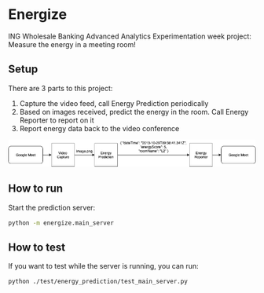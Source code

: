 # Energize

ING Wholesale Banking Advanced Analytics Experimentation week project: Measure the energy in a meeting room!

## Setup
There are 3 parts to this project:

1. Capture the video feed, call Energy Prediction periodically
2. Based on images received, predict the energy in the room. Call Energy Reporter to report on it
3. Report energy data back to the video conference

![alt text](./docs/img/EnergyMeter.png)

## How to run

Start the prediction server:
```bash
python -m energize.main_server
```

## How to test

If you want to test while the server is running, you can run:
```bash
python ./test/energy_prediction/test_main_server.py
```
